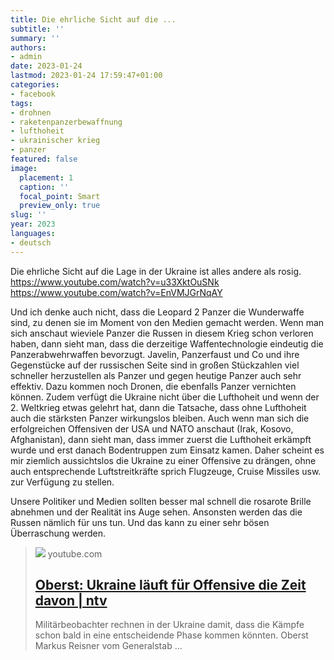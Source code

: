 ```yaml
---
title: Die ehrliche Sicht auf die ...
subtitle: ''
summary: ''
authors:
- admin
date: 2023-01-24
lastmod: 2023-01-24 17:59:47+01:00
categories:
- facebook
tags:
- drohnen
- raketenpanzerbewaffnung
- lufthoheit
- ukrainischer krieg
- panzer
featured: false
image:
  placement: 1
  caption: ''
  focal_point: Smart
  preview_only: true
slug: ''
year: 2023
languages:
- deutsch
---
```


Die ehrliche Sicht auf die Lage in der Ukraine ist alles andere als rosig.  
https://www.youtube.com/watch?v=u33XktOuSNk
https://www.youtube.com/watch?v=EnVMJGrNqAY

Und ich denke auch nicht, dass die Leopard 2 Panzer die Wunderwaffe sind, zu denen sie im Moment von den Medien gemacht werden. Wenn man sich anschaut wieviele Panzer die Russen in diesem Krieg schon verloren haben, dann sieht man, dass die derzeitige Waffentechnologie eindeutig die Panzerabwehrwaffen bevorzugt. Javelin, Panzerfaust und Co und ihre Gegenstücke auf der russischen Seite sind in großen Stückzahlen viel schneller herzustellen als Panzer und gegen heutige Panzer auch sehr effektiv. Dazu kommen noch Dronen, die ebenfalls Panzer vernichten können. Zudem verfügt die Ukraine nicht über die Lufthoheit und wenn der 2. Weltkrieg etwas gelehrt hat, dann die Tatsache, dass ohne Lufthoheit auch die stärksten Panzer wirkungslos bleiben. Auch wenn man sich die erfolgreichen Offensiven der USA und NATO anschaut (Irak, Kosovo, Afghanistan), dann sieht man, dass immer zuerst die Lufthoheit erkämpft wurde und erst danach Bodentruppen zum Einsatz kamen. Daher scheint es mir ziemlich aussichtslos die Ukraine zu einer Offensive zu drängen, ohne auch entsprechende Luftstreitkräfte sprich Flugzeuge, Cruise Missiles usw. zur Verfügung zu stellen. 

Unsere Politiker und Medien sollten besser mal schnell die rosarote Brille abnehmen und der Realität ins Auge sehen. Ansonsten werden das die Russen nämlich für uns tun. Und das kann zu einer sehr bösen Überraschung werden.
> [![](https://i.ytimg.com/vi/u33XktOuSNk/maxresdefault.jpg)](https://www.youtube.com/watch?v=u33XktOuSNk)
> youtube.com
> ## [Oberst: Ukraine läuft für Offensive die Zeit davon | ntv](https://www.youtube.com/watch?v=u33XktOuSNk)
>
>Militärbeobachter rechnen in der Ukraine damit, dass die Kämpfe schon bald in eine entscheidende Phase kommen könnten. Oberst Markus Reisner vom Generalstab ...